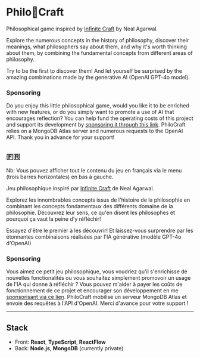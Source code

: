# Philo🧩Craft

Philosophical game inspired by [Infinite Craft](https://neal.fun/infinite-craft/) by Neal Agarwal.

Explore the numerous concepts in the history of philosophy, discover their meanings, what philosophers say about them, and why it's worth thinking about them, by combining the fundamental concepts from different areas of philosophy.

Try to be the first to discover them! And let yourself be surprised by the amazing combinations made by the generative AI (OpenAI GPT-4o model).

### Sponsoring
Do you enjoy this little philosophical game, would you like it to be enriched with new features, or do you simply want to promote a use of AI that encourages reflection? You can help fund the operating costs of this project and support its development by [sponsoring it through this link](https://github.com/sponsors/fbgallet). PhiloCraft relies on a MongoDB Atlas server and numerous requests to the OpenAI API. Thank you in advance for your support!

## 🇫🇷
Nb: Vous pouvez afficher tout le contenu du jeu en français via le menu (trois barres horizontales) en bas à gauche.

Jeu philosophique inspiré par [Infinite Craft](https://neal.fun/infinite-craft/) de Neal Agarwal.

Explorez les innombrables concepts issus de l'histoire de la philosophie en combinant les concepts fondamentaux des différents domaine de la philosophie. Découvrez leur sens, ce qu'en disent les philosophes et pourquoi ça vaut la peine d'y réfléchir!

Essayez d'être le premier à les découvrir! Et laissez-vous surprendre par les étonnantes combinaisons réalisées par l'IA générative (modèle GPT-4o d'OpenAI)

### Sponsoring
Vous aimez ce petit jeu philosophique, vous voudriez qu'il s'enrichisse de nouvelles fonctionalités ou vous souhaitez simplement promovoir un usage de l'IA qui donne à réfléchir ? Vous pouvez m'aider à payer les coûts de fonctionnement de ce projet et encourager son développement en me [sponsorisant via ce lien](https://github.com/sponsors/fbgallet). PhiloCraft mobilise un serveur MongoDB Atlas et envoie des requêtes à l'API d'OpenAI. Merci d'avance pour votre support !

---

## Stack
- Front: **React**, **TypeScript**, **ReactFlow**
- Back: **Node.js**, **MongoDB** (currently private)
